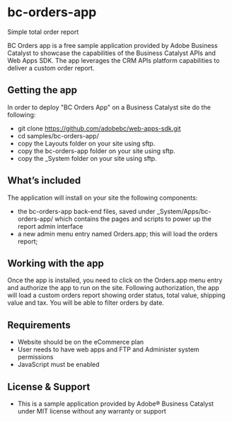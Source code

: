 # bc-orders-app

Simple total order report

BC Orders app is a free sample application provided by Adobe Business Catalyst to showcase the capabilities of the Business Catalyst APIs and Web Apps SDK. The app leverages the CRM APIs platform capabilities to deliver a custom order report.

## Getting the app

In order to deploy "BC Orders App" on a Business Catalyst site do the following:

+ git clone https://github.com/adobebc/web-apps-sdk.git
+ cd samples/bc-orders-app/
+ copy the Layouts folder on your site using sftp.
+ copy the bc-orders-app folder on your site using sftp.
+ copy the \_System folder on your site using sftp.

## What’s included

The application will install on your site the following components:

+ the bc-orders-app back-end files, saved under _System/Apps/bc-orders-app/ which contains the pages and scripts to power up the report admin interface
+ a new admin menu entry named Orders.app; this will load the orders report;

## Working with the app

Once the app is installed, you need to click on the Orders.app menu entry and authorize the app to run on the site. Following authorization, the app will load a custom orders report showing order status, total value, shipping value and tax. You will be able to filter orders by date.

## Requirements

+ Website should be on the eCommerce plan
+ User needs to have web apps and FTP and Administer system permissions
+ JavaScript must be enabled

## License & Support

+	This is a sample application provided by Adobe® Business Catalyst under MIT license without any warranty or support
